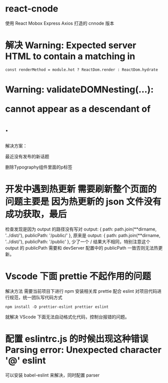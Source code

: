 # react-cnode

使用 React Mobox Express Axios 打造的 cnnode 版本

# 解决 Warning: Expected server HTML to contain a matching in

`const renderMethod = module.hot ? ReactDom.render : ReactDom.hydrate`

# Warning: validateDOMNesting(...): <p> cannot appear as a descendant of <p>.

解决方案：
<Typography>

<p>最近没有发布的新话题</p>
</Typography>
删除Typography组件里面的p标签

# 开发中遇到热更新 需要刷新整个页面的问题主要是 因为热更新的 json 文件没有成功获取，最后

检查发现是因为 output 的路径没有写对
output: {
path: path.join(**dirname, '../dist/'),
publicPath: '/public/'
},
原来是
output: {
path: path.join(**dirname, '../dist/'),
publicPath: '/public'
},
少了一个 / 结果大不相同，特别注意这个 output 的 publicPath 需要和 devServer 配置中的 publicPath 一致否则无法热更新。

# Vscode 下面 prettie 不起作用的问题

解决方法
需要当前项目下进行 npm 安装相关库 prettie 配合 eslint 对项目代码进行规范，统一团队写代码方式

`npm install -D prettier-eslint prettier eslint`

就解决 VScode 下面无法自动格式化代码，控制台报错的问题。

# 配置 eslintrc.js 的时候出现这种错误 Parsing error: Unexpected character '@' eslint

可以安装 babel-eslint 来解决，同时配置 parser

